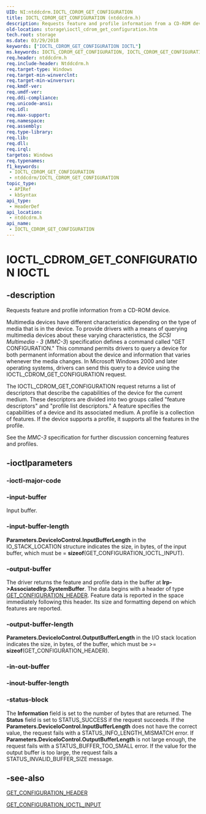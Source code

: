 ```yaml
---
UID: NI:ntddcdrm.IOCTL_CDROM_GET_CONFIGURATION
title: IOCTL_CDROM_GET_CONFIGURATION (ntddcdrm.h)
description: Requests feature and profile information from a CD-ROM device.
old-location: storage\ioctl_cdrom_get_configuration.htm
tech.root: storage
ms.date: 03/29/2018
keywords: ["IOCTL_CDROM_GET_CONFIGURATION IOCTL"]
ms.keywords: IOCTL_CDROM_GET_CONFIGURATION, IOCTL_CDROM_GET_CONFIGURATION control, IOCTL_CDROM_GET_CONFIGURATION control code [Storage Devices], k307_355fe40f-4056-4bd7-8e79-8824c38589f6.xml, ntddcdrm/IOCTL_CDROM_GET_CONFIGURATION, storage.ioctl_cdrom_get_configuration
req.header: ntddcdrm.h
req.include-header: Ntddcdrm.h
req.target-type: Windows
req.target-min-winverclnt: 
req.target-min-winversvr: 
req.kmdf-ver: 
req.umdf-ver: 
req.ddi-compliance: 
req.unicode-ansi: 
req.idl: 
req.max-support: 
req.namespace: 
req.assembly: 
req.type-library: 
req.lib: 
req.dll: 
req.irql: 
targetos: Windows
req.typenames: 
f1_keywords:
 - IOCTL_CDROM_GET_CONFIGURATION
 - ntddcdrm/IOCTL_CDROM_GET_CONFIGURATION
topic_type:
 - APIRef
 - kbSyntax
api_type:
 - HeaderDef
api_location:
 - ntddcdrm.h
api_name:
 - IOCTL_CDROM_GET_CONFIGURATION
---
```


# IOCTL_CDROM_GET_CONFIGURATION IOCTL


## -description

Requests feature and profile information from a CD-ROM device. 

Multimedia devices have different characteristics depending on the type of media that is in the device. To provide drivers with a means of querying multimedia devices about these varying characteristics, the <i>SCSI Multimedia - 3</i> (<i>MMC-3</i>) specification defines a command called "GET CONFIGURATION." This command permits drivers to query a device for both permanent information about the device and information that varies whenever the media changes. In Microsoft Windows 2000 and later operating systems, drivers can send this query to a device using the IOCTL_CDROM_GET_CONFIGURATION request. 

The IOCTL_CDROM_GET_CONFIGURATION request returns a list of descriptors that describe the capabilities of the device for the current medium. These descriptors are divided into two groups called "feature descriptors" and "profile list descriptors." A feature specifies the capabilities of a device and its associated medium. A profile is a collection of features. If the device supports a profile, it supports all the features in the profile. 

See the <i>MMC-3</i> specification for further discussion concerning features and profiles.

## -ioctlparameters

### -ioctl-major-code

### -input-buffer

Input buffer.

### -input-buffer-length

<b>Parameters.DeviceIoControl.InputBufferLength</b> in the IO_STACK_LOCATION structure indicates the size, in bytes, of the input buffer, which must be = <b>sizeof</b>(GET_CONFIGURATION_IOCTL_INPUT).

### -output-buffer

The driver returns the feature and profile data in the buffer at <b>Irp->AssociatedIrp.SystemBuffer</b>. The data begins with a header of type <a href="/windows-hardware/drivers/ddi/ntddmmc/ns-ntddmmc-_get_configuration_header">GET_CONFIGURATION_HEADER</a>. Feature data is reported in the space immediately following this header. Its size and formatting depend on which features are reported.

### -output-buffer-length

<b>Parameters.DeviceIoControl.OutputBufferLength</b> in the I/O stack location indicates the size, in bytes, of the buffer, which must be >= <b>sizeof</b>(GET_CONFIGURATION_HEADER).

### -in-out-buffer

### -inout-buffer-length

### -status-block

The <b>Information</b> field is set to the number of bytes that are returned. The <b>Status</b> field is set to STATUS_SUCCESS if the request succeeds. If the <b>Parameters.DeviceIoControl.InputBufferLength</b> does not have the correct value, the request fails with a STATUS_INFO_LENGTH_MISMATCH error. If <b>Parameters.DeviceIoControl.OutputBufferLength</b> is not large enough, the request fails with a STATUS_BUFFER_TOO_SMALL error. If the value for the output buffer is too large, the request fails a STATUS_INVALID_BUFFER_SIZE message.

## -see-also

<a href="/windows-hardware/drivers/ddi/ntddmmc/ns-ntddmmc-_get_configuration_header">GET_CONFIGURATION_HEADER</a>



<a href="/windows-hardware/drivers/ddi/ntddmmc/ns-ntddmmc-_get_configuration_ioctl_input">GET_CONFIGURATION_IOCTL_INPUT</a>
